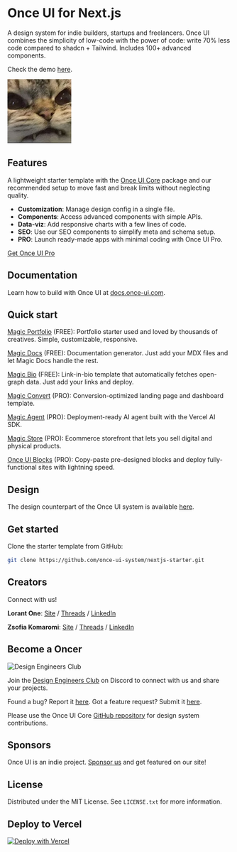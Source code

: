 # Once UI for Next.js

A design system for indie builders, startups and freelancers. Once UI combines the simplicity of low-code with the power of code: write 70% less code compared to shadcn + Tailwind. Includes 100+ advanced components.

Check the demo [here](https://demo.once-ui.com).

![Once UI](public/images/og/home.png)

## Features

A lightweight starter template with the [Once UI Core](https://github.com/once-ui-system/core) package and our recommended setup to move fast and break limits without neglecting quality.

* **Customization**: Manage design config in a single file.
* **Components**: Access advanced components with simple APIs.
* **Data-viz**: Add responsive charts with a few lines of code.
* **SEO**: Use our SEO components to simplify meta and schema setup.
* **PRO**: Launch ready-made apps with minimal coding with Once UI Pro.

[Get Once UI Pro](https://once-ui.com/pricing)

## Documentation

Learn how to build with Once UI at [docs.once-ui.com](https://docs.once-ui.com/once-ui/quick-start).

## Quick start

[Magic Portfolio](https://once-ui.com/products/magic-portfolio) (FREE): Portfolio starter used and loved by thousands of creatives. Simple, customizable, responsive.

[Magic Docs](https://once-ui.com/products/magic-docs) (FREE): Documentation generator. Just add your MDX files and let Magic Docs handle the rest.

[Magic Bio](https://once-ui.com/products/magic-bio) (FREE): Link-in-bio template that automatically fetches open-graph data. Just add your links and deploy.

[Magic Convert](https://once-ui.com/products/magic-convert) (PRO): Conversion-optimized landing page and dashboard template.

[Magic Agent](https://once-ui.com/products/magic-agent) (PRO): Deployment-ready AI agent built with the Vercel AI SDK.

[Magic Store](https://once-ui.com/products/magic-store) (PRO): Ecommerce storefront that lets you sell digital and physical products.

[Once UI Blocks](https://once-ui.com/blocks) (PRO): Copy-paste pre-designed blocks and deploy fully-functional sites with lightning speed.

## Design

The design counterpart of the Once UI system is available [here](https://once-ui.com/figma).

## Get started

Clone the starter template from GitHub:
```bash
git clone https://github.com/once-ui-system/nextjs-starter.git
```

## Creators

Connect with us!

**Lorant One**: [Site](https://lorant.one) / [Threads](https://www.threads.net/@lorant.one) / [LinkedIn](https://www.linkedin.com/in/lorant-one/)

**Zsofia Komaromi**: [Site](https://zsofia.pro) / [Threads](https://www.threads.net/@zsofia_kom) / [LinkedIn](https://www.linkedin.com/in/zsofiakomaromi/)

## Become a Oncer

![Design Engineers Club](https://docs.once-ui.com/images/docs/vibe-coding-dark.jpg)

Join the [Design Engineers Club](https://discord.com/invite/5EyAQ4eNdS) on Discord to connect with us and share your projects.

Found a bug? Report it [here](https://github.com/once-ui-system/nextjs-starter/issues/new?labels=bug&template=bug_report.md). Got a feature request? Submit it [here](https://github.com/once-ui-system/nextjs-starter/issues/new?labels=feature%20request&template=feature_request.md).

Please use the Once UI Core [GitHub repository](https://github.com/once-ui-system/core) for design system contributions.

## Sponsors

Once UI is an indie project. [Sponsor us](https://github.com/sponsors/once-ui-system) and get featured on our site!

## License

Distributed under the MIT License. See `LICENSE.txt` for more information.

## Deploy to Vercel
[![Deploy with Vercel](https://vercel.com/button)](https://vercel.com/new/clone?repository-url=https%3A%2F%2Fgithub.com%2Fonce-ui-system%2Fnextjs-starter&project-name=nextjs-starter&repository-name=nextjs-starter&redirect-url=https%3A%2F%2Fgithub.com%2Fonce-ui-system%2Fnextjs-starter&demo-title=Next.js%20Starter&demo-description=Showcase%20your%20designers%20or%20developer%20portfolio&demo-url=https%3A%2F%2Fdemo.nextjs-starter.com&demo-image=%2F%2Fraw.githubusercontent.com%2Fonce-ui-system%2Fnextjs-starter%2Fmain%2Fpublic%2Fimages%2Fog%2Fhome.png)